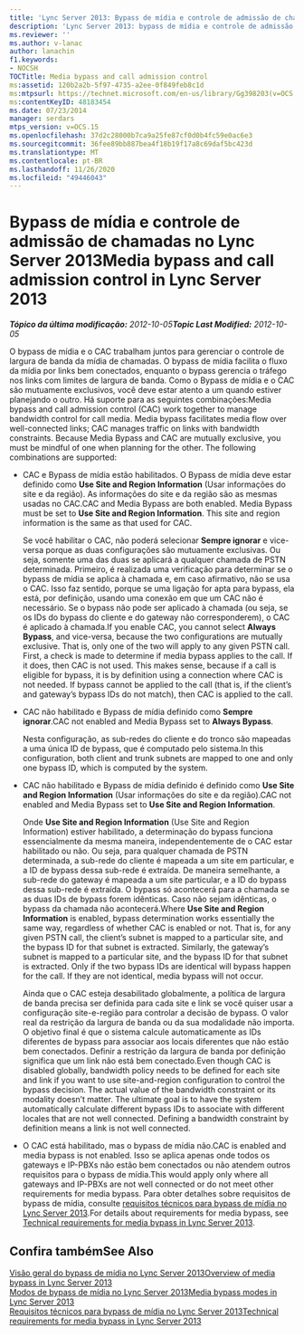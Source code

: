 ```yaml
---
title: 'Lync Server 2013: Bypass de mídia e controle de admissão de chamadas'
description: 'Lync Server 2013: bypass de mídia e controle de admissão de chamadas.'
ms.reviewer: ''
ms.author: v-lanac
author: lanachin
f1.keywords:
- NOCSH
TOCTitle: Media bypass and call admission control
ms:assetid: 120b2a2b-5f97-4735-a2ee-0f849feb8c1d
ms:mtpsurl: https://technet.microsoft.com/en-us/library/Gg398203(v=OCS.15)
ms:contentKeyID: 48183454
ms.date: 07/23/2014
manager: serdars
mtps_version: v=OCS.15
ms.openlocfilehash: 37d2c28000b7ca9a25fe87cf0d0b4fc59e0ac6e3
ms.sourcegitcommit: 36fee89bb887bea4f18b19f17a8c69daf5bc423d
ms.translationtype: MT
ms.contentlocale: pt-BR
ms.lasthandoff: 11/26/2020
ms.locfileid: "49446043"
---
```

# <a name="media-bypass-and-call-admission-control-in-lync-server-2013"></a><span data-ttu-id="12785-103">Bypass de mídia e controle de admissão de chamadas no Lync Server 2013</span><span class="sxs-lookup"><span data-stu-id="12785-103">Media bypass and call admission control in Lync Server 2013</span></span>

<div data-xmlns="http://www.w3.org/1999/xhtml">

<div class="topic" data-xmlns="http://www.w3.org/1999/xhtml" data-msxsl="urn:schemas-microsoft-com:xslt" data-cs="https://msdn.microsoft.com/">

<div data-asp="https://msdn2.microsoft.com/asp">



</div>

<div id="mainSection">

<div id="mainBody"><span data-ttu-id="12785-104">

<span> </span></span><span class="sxs-lookup"><span data-stu-id="12785-104">

<span> </span></span></span>

<span data-ttu-id="12785-105">_**Tópico da última modificação:** 2012-10-05_</span><span class="sxs-lookup"><span data-stu-id="12785-105">_**Topic Last Modified:** 2012-10-05_</span></span>

<span data-ttu-id="12785-p101">O bypass de mídia e o CAC trabalham juntos para gerenciar o controle de largura de banda da mídia de chamadas. O bypass de mídia facilita o fluxo da mídia por links bem conectados, enquanto o bypass gerencia o tráfego nos links com limites de largura de banda. Como o Bypass de mídia e o CAC são mutuamente exclusivos, você deve estar atento a um quando estiver planejando o outro. Há suporte para as seguintes combinações:</span><span class="sxs-lookup"><span data-stu-id="12785-p101">Media bypass and call admission control (CAC) work together to manage bandwidth control for call media. Media bypass facilitates media flow over well-connected links; CAC manages traffic on links with bandwidth constraints. Because Media Bypass and CAC are mutually exclusive, you must be mindful of one when planning for the other. The following combinations are supported:</span></span>

  - <span data-ttu-id="12785-p102">CAC e Bypass de mídia estão habilitados. O Bypass de mídia deve estar definido como **Use Site and Region Information** (Usar informações do site e da região). As informações do site e da região são as mesmas usadas no CAC.</span><span class="sxs-lookup"><span data-stu-id="12785-p102">CAC and Media Bypass are both enabled. Media Bypass must be set to **Use Site and Region Information**. This site and region information is the same as that used for CAC.</span></span>
    
    <span data-ttu-id="12785-p103">Se você habilitar o CAC, não poderá selecionar **Sempre ignorar** e vice-versa porque as duas configurações são mutuamente exclusivas. Ou seja, somente uma das duas se aplicará a qualquer chamada de PSTN determinada. Primeiro, é realizada uma verificação para determinar se o bypass de mídia se aplica à chamada e, em caso afirmativo, não se usa o CAC. Isso faz sentido, porque se uma ligação for apta para bypass, ela está, por definição, usando uma conexão em que um CAC não é necessário. Se o bypass não pode ser aplicado à chamada (ou seja, se os IDs do bypass do cliente e do gateway não corresponderem), o CAC é aplicado à chamada.</span><span class="sxs-lookup"><span data-stu-id="12785-p103">If you enable CAC, you cannot select **Always Bypass**, and vice-versa, because the two configurations are mutually exclusive. That is, only one of the two will apply to any given PSTN call. First, a check is made to determine if media bypass applies to the call. If it does, then CAC is not used. This makes sense, because if a call is eligible for bypass, it is by definition using a connection where CAC is not needed. If bypass cannot be applied to the call (that is, if the client’s and gateway’s bypass IDs do not match), then CAC is applied to the call.</span></span>

  - <span data-ttu-id="12785-119">CAC não habilitado e Bypass de mídia definido como **Sempre ignorar**.</span><span class="sxs-lookup"><span data-stu-id="12785-119">CAC not enabled and Media Bypass set to **Always Bypass**.</span></span>
    
    <span data-ttu-id="12785-120">Nesta configuração, as sub-redes do cliente e do tronco são mapeadas a uma única ID de bypass, que é computado pelo sistema.</span><span class="sxs-lookup"><span data-stu-id="12785-120">In this configuration, both client and trunk subnets are mapped to one and only one bypass ID, which is computed by the system.</span></span>

  - <span data-ttu-id="12785-121">CAC não habilitado e Bypass de mídia definido é definido como **Use Site and Region Information** (Usar informações do site e da região).</span><span class="sxs-lookup"><span data-stu-id="12785-121">CAC not enabled and Media Bypass set to **Use Site and Region Information**.</span></span>
    
    <span data-ttu-id="12785-p104">Onde **Use Site and Region Information** (Use Site and Region Information) estiver habilitado, a determinação do bypass funciona essencialmente da mesma maneira, independentemente de o CAC estar habilitado ou não. Ou seja, para qualquer chamada de PSTN determinada, a sub-rede do cliente é mapeada a um site em particular, e a ID de bypass dessa sub-rede é extraída. De maneira semelhante, a sub-rede do gateway é mapeada a um site particular, e a ID do bypass dessa sub-rede é extraída. O bypass só acontecerá para a chamada se as duas IDs de bypass forem idênticas. Caso não sejam idênticas, o bypass da chamada não acontecerá.</span><span class="sxs-lookup"><span data-stu-id="12785-p104">Where **Use Site and Region Information** is enabled, bypass determination works essentially the same way, regardless of whether CAC is enabled or not. That is, for any given PSTN call, the client’s subnet is mapped to a particular site, and the bypass ID for that subnet is extracted. Similarly, the gateway’s subnet is mapped to a particular site, and the bypass ID for that subnet is extracted. Only if the two bypass IDs are identical will bypass happen for the call. If they are not identical, media bypass will not occur.</span></span>
    
    <span data-ttu-id="12785-p105">Ainda que o CAC esteja desabilitado globalmente, a política de largura de banda precisa ser definida para cada site e link se você quiser usar a configuração site-e-região para controlar a decisão de bypass. O valor real da restrição da largura de banda ou da sua modalidade não importa. O objetivo final é que o sistema calcule automaticamente as IDs diferentes de bypass para associar aos locais diferentes que não estão bem conectados. Definir a restrição da largura de banda por definição significa que um link não está bem conectado.</span><span class="sxs-lookup"><span data-stu-id="12785-p105">Even though CAC is disabled globally, bandwidth policy needs to be defined for each site and link if you want to use site-and-region configuration to control the bypass decision. The actual value of the bandwidth constraint or its modality doesn’t matter. The ultimate goal is to have the system automatically calculate different bypass IDs to associate with different locales that are not well connected. Defining a bandwidth constraint by definition means a link is not well connected.</span></span>

  - <span data-ttu-id="12785-131">O CAC está habilitado, mas o bypass de mídia não.</span><span class="sxs-lookup"><span data-stu-id="12785-131">CAC is enabled and media bypass is not enabled.</span></span> <span data-ttu-id="12785-132">Isso se aplica apenas onde todos os gateways e IP-PBXs não estão bem conectados ou não atendem outros requisitos para o bypass de mídia.</span><span class="sxs-lookup"><span data-stu-id="12785-132">This would apply only where all gateways and IP-PBXs are not well connected or do not meet other requirements for media bypass.</span></span> <span data-ttu-id="12785-133">Para obter detalhes sobre requisitos de bypass de mídia, consulte [requisitos técnicos para bypass de mídia no Lync Server 2013](lync-server-2013-technical-requirements-for-media-bypass.md).</span><span class="sxs-lookup"><span data-stu-id="12785-133">For details about requirements for media bypass, see [Technical requirements for media bypass in Lync Server 2013](lync-server-2013-technical-requirements-for-media-bypass.md).</span></span>

<div>

## <a name="see-also"></a><span data-ttu-id="12785-134">Confira também</span><span class="sxs-lookup"><span data-stu-id="12785-134">See Also</span></span>


[<span data-ttu-id="12785-135">Visão geral do bypass de mídia no Lync Server 2013</span><span class="sxs-lookup"><span data-stu-id="12785-135">Overview of media bypass in Lync Server 2013</span></span>](lync-server-2013-overview-of-media-bypass.md)  
[<span data-ttu-id="12785-136">Modos de bypass de mídia no Lync Server 2013</span><span class="sxs-lookup"><span data-stu-id="12785-136">Media bypass modes in Lync Server 2013</span></span>](lync-server-2013-media-bypass-modes.md)  
[<span data-ttu-id="12785-137">Requisitos técnicos para bypass de mídia no Lync Server 2013</span><span class="sxs-lookup"><span data-stu-id="12785-137">Technical requirements for media bypass in Lync Server 2013</span></span>](lync-server-2013-technical-requirements-for-media-bypass.md)  
  

<span data-ttu-id="12785-138"></div>

</div>

<span> </span>

</div>

</div>

</span><span class="sxs-lookup"><span data-stu-id="12785-138"></div>

</div>

<span> </span>

</div>

</div>

</span></span></div>

